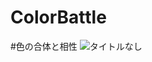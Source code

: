 # ColorBattle

#色の合体と相性
![タイトルなし](https://github.com/takehitoobaru/ColorBattle/assets/88570413/94c17eae-4709-4b48-abaa-41ff6cff1cda)
